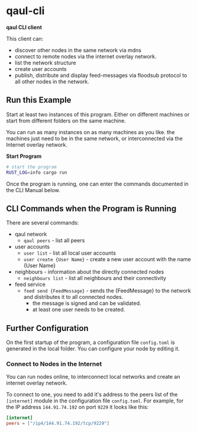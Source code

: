 # qaul-cli

**qaul CLI client**

This client can:

* discover other nodes in the same network via mdns
* connect to remote nodes via the internet overlay network.
* list the network structure
* create user accounts
* publish, distribute and display feed-messages via floodsub protocol to all other nodes in the network.


## Run this Example

Start at least two instances of this program. Either on different machines or start from different folders on the same machine.

You can run as many instances on as many machines as you like. the machines just need to be in the same network, or interconnected via the Internet overlay network.


**Start Program**

```sh
# start the program
RUST_LOG=info cargo run
```

Once the program is running, one can enter the commands documented in the CLI Manual below.


## CLI Commands when the Program is Running

There are several commands:

* qaul network
  * `qaul peers` - list all peers
* user accounts
  * `user list` - list all local user accounts
  * `user create {User Name}` - create a new user account with the name {User Name}
* neighbours - information about the directly connected nodes
  * `neighbours list` - list all neighbours and their connectivity
* feed service
  * `feed send {FeedMessage}` - sends the {FeedMessage} to the network and distributes it to all connected nodes.
    * the message is signed and can be validated.
    * at least one user needs to be created.


## Further Configuration

On the first startup of the program, a configuration file `config.toml` 
is generated in the local folder. 
You can configure your node by editing it.


### Connect to Nodes in the Internet

You can run nodes online, to interconnect local networks and create an internet overlay network.

To connect to one, you need to add it's address to the peers list of the `[internet]`  module in the configuration file `config.toml`. For example, for the IP address `144.91.74.192` on port `9229` it looks like this:

```toml
[internet]
peers = ["/ip4/144.91.74.192/tcp/9229"]
```
